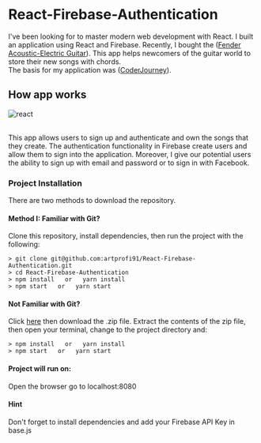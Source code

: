# React-Firebase-Authentication
I've been looking for to master modern web development with React. I built an application using React and Firebase. Recently, I bought the ([Fender Acoustic-Electric Guitar](https://goo.gl/pMqX3y)). This app helps newcomers of the guitar world to store their new songs with chords.
<br>
The basis for my application was ([CoderJourney](https://www.youtube.com/watch?v=XMuoDQy61ys)).

## How app works

![react](https://user-images.githubusercontent.com/28790452/29592298-d2d47d2a-8768-11e7-8570-4550d4d5ca98.gif)

<br>
This app allows users to sign up and authenticate and own the songs that they create. The authentication functionality in Firebase create users and allow them to sign into the application. Moreover, I give our potential users the ability to sign up with email and password or to sign in with Facebook.

### Project Installation
There are two methods to download the repository.

#### Method I: Familiar with Git?
Clone this repository, install dependencies, then run the project with the following:

```
> git clone git@github.com:artprofi91/React-Firebase-Authentication.git
> cd React-Firebase-Authentication
> npm install   or   yarn install
> npm start   or   yarn start
```

#### Not Familiar with Git?
Click [here](https://github.com/artprofi91/React-Firebase-Authentication) then download the .zip file. Extract the contents of the zip file, then open your terminal, change to the project directory and:

```
> npm install   or   yarn install
> npm start   or   yarn start
```

#### Project will run on:
Open the browser go to localhost:8080

#### Hint
Don't forget to install dependencies and add your Firebase API Key in base.js
